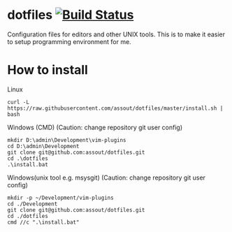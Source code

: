 dotfiles [![Build Status](https://travis-ci.org/assout/dotfiles.svg)](https://travis-ci.org/assout/dotfiles)
========
Configuration files for editors and other UNIX tools. This is to make it easier to setup programming environment for me.


# How to install

Linux
```
curl -L https://raw.githubusercontent.com/assout/dotfiles/master/install.sh | bash
```

Windows (CMD) (Caution: change repository git user config)
```
mkdir D:\admin\Development\vim-plugins
cd D:\admin\Development
git clone git@github.com:assout/dotfiles.git
cd .\dotfiles
.\install.bat
```

Windows(unix tool e.g. msysgit) (Caution: change repository git user config)
```
mkdir -p ~/Development/vim-plugins
cd ./Development
git clone git@github.com:assout/dotfiles.git
cd ./dotfiles
cmd //c ".\install.bat"
```

